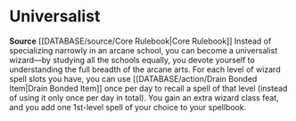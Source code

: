 ﻿---
id: '9'
name: Universalist
rarity: Common
source: '[[DATABASE/source/Core Rulebook|Core Rulebook]]'
type: Wizard Arcane School

---
# Universalist

**Source** [[DATABASE/source/Core Rulebook|Core Rulebook]] 
Instead of specializing narrowly in an arcane school, you can become a universalist wizard—by studying all the schools equally, you devote yourself to understanding the full breadth of the arcane arts. For each level of wizard spell slots you have, you can use [[DATABASE/action/Drain Bonded Item|Drain Bonded Item]] once per day to recall a spell of that level (instead of using it only once per day in total). You gain an extra wizard class feat, and you add one 1st-level spell of your choice to your spellbook.